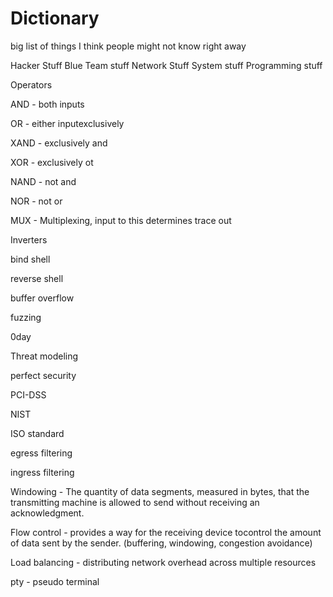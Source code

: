 # Dictionary

big list of things I think people might not know right away

Hacker Stuff
Blue Team stuff
Network Stuff
System stuff
Programming stuff

Operators

AND - both inputs

OR - either inputexclusively

XAND - exclusively and

XOR - exclusively ot

NAND - not and

NOR - not or

MUX - Multiplexing, input to this determines trace out

Inverters


bind shell

reverse shell

buffer overflow

fuzzing

0day

Threat modeling

perfect security

PCI-DSS

NIST

ISO standard

egress filtering

ingress filtering

Windowing - The quantity of data segments, measured in bytes, that the transmitting machine is allowed to send without receiving an acknowledgment.

Flow control - provides a way for the receiving device tocontrol the amount of data sent by the sender. (buffering, windowing, congestion avoidance)

Load balancing - distributing network overhead across multiple resources

pty - pseudo terminal

